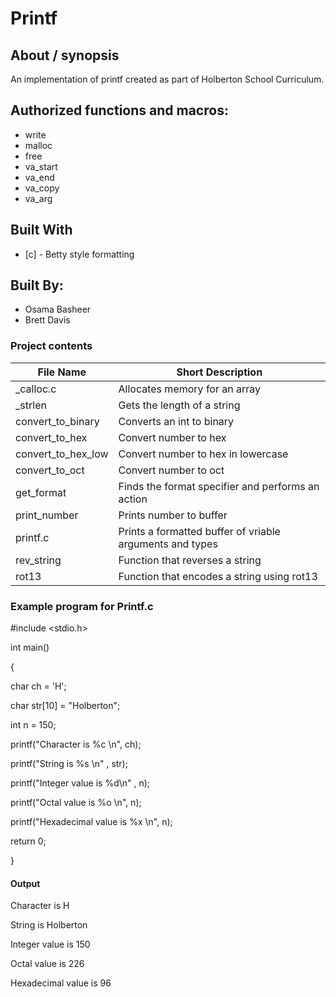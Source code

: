 # Printf

## About / synopsis
An implementation of printf created as part of Holberton School Curriculum.

## Authorized functions and macros:
* write
* malloc
* free
* va_start
* va_end
* va_copy
* va_arg

## Built With

* [c] - Betty style formatting

## Built By:
* Osama Basheer
* Brett Davis

### Project contents

| File Name | Short Description |
| --- | --- |
|_calloc.c|Allocates memory for an array|
|_strlen|Gets the length of a string|
|convert_to_binary|Converts an int to binary|
|convert_to_hex|Convert number to hex|
|convert_to_hex_low|Convert number to hex in lowercase|
|convert_to_oct|Convert number to oct|
|get_format|Finds the format specifier and performs an action|
|print_number|Prints number to  buffer|
|printf.c|Prints a formatted buffer of vriable arguments and types|
|rev_string|Function that reverses a string|
|rot13|Function that encodes a string using rot13|

### Example program for Printf.c

#include <stdio.h>

int main()

{

   char ch = 'H';

   char str[10] = "Holberton";

   int n = 150;

   printf("Character is %c \n", ch);

   printf("String is %s \n" , str);

   printf("Integer value is %d\n" , n);

   printf("Octal value is %o \n", n);

   printf("Hexadecimal value is %x \n", n);

   return 0;

}

#### Output
Character is H

String is Holberton

Integer value is 150

Octal value is 226

Hexadecimal value is 96
